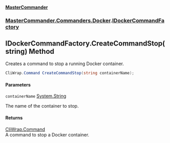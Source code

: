 #### [MasterCommander](MasterCommander.md 'MasterCommander')
### [MasterCommander.Commanders.Docker](MasterCommander.md#MasterCommander.Commanders.Docker 'MasterCommander.Commanders.Docker').[IDockerCommandFactory](IDockerCommandFactory.md 'MasterCommander.Commanders.Docker.IDockerCommandFactory')

## IDockerCommandFactory.CreateCommandStop(string) Method

Creates a command to stop a running Docker container.

```csharp
CliWrap.Command CreateCommandStop(string containerName);
```
#### Parameters

<a name='MasterCommander.Commanders.Docker.IDockerCommandFactory.CreateCommandStop(string).containerName'></a>

`containerName` [System.String](https://docs.microsoft.com/en-us/dotnet/api/System.String 'System.String')

The name of the container to stop.

#### Returns
[CliWrap.Command](https://docs.microsoft.com/en-us/dotnet/api/CliWrap.Command 'CliWrap.Command')  
A command to stop a Docker container.